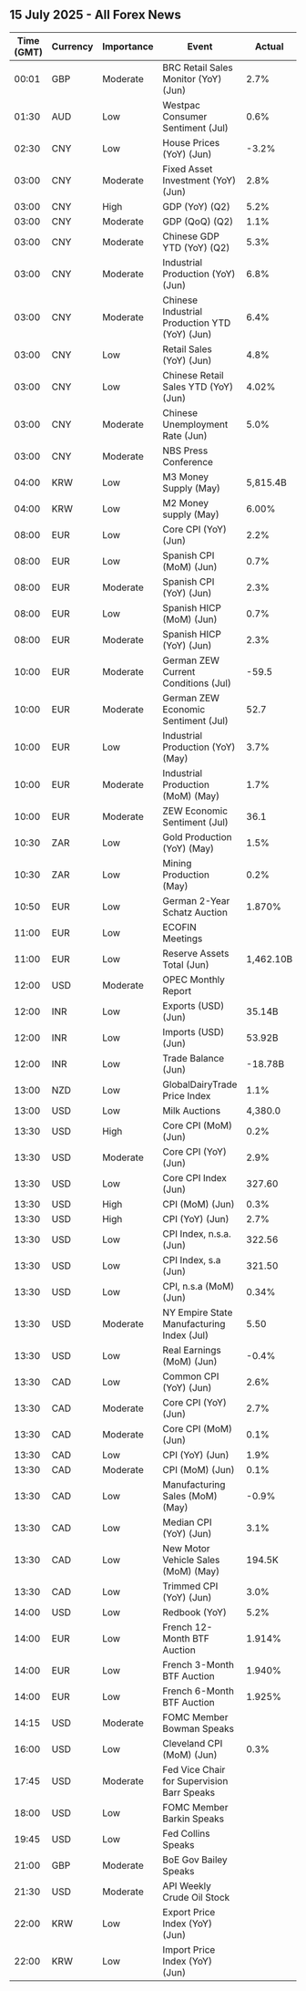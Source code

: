 ## 15 July 2025 - All Forex News

| Time (GMT) | Currency | Importance | Event | Actual | Forecast | Previous |
|------|----------|------------|-------|--------|----------|----------|
| 00:01 | GBP | Moderate | BRC Retail Sales Monitor (YoY) (Jun) | 2.7% | 1.2% | 0.6% |
| 01:30 | AUD | Low | Westpac Consumer Sentiment (Jul) | 0.6% |  | 0.5% |
| 02:30 | CNY | Low | House Prices (YoY) (Jun) | -3.2% |  | -3.5% |
| 03:00 | CNY | Moderate | Fixed Asset Investment (YoY) (Jun) | 2.8% | 3.6% | 3.7% |
| 03:00 | CNY | High | GDP (YoY) (Q2) | 5.2% |  | 5.4% |
| 03:00 | CNY | Moderate | GDP (QoQ) (Q2) | 1.1% | 0.9% | 1.2% |
| 03:00 | CNY | Moderate | Chinese GDP YTD (YoY) (Q2) | 5.3% | 5.1% | 5.4% |
| 03:00 | CNY | Moderate | Industrial Production (YoY) (Jun) | 6.8% | 5.6% | 5.8% |
| 03:00 | CNY | Moderate | Chinese Industrial Production YTD (YoY) (Jun) | 6.4% |  | 6.3% |
| 03:00 | CNY | Low | Retail Sales (YoY) (Jun) | 4.8% | 5.2% | 6.4% |
| 03:00 | CNY | Low | Chinese Retail Sales YTD (YoY) (Jun) | 4.02% |  | 4.06% |
| 03:00 | CNY | Moderate | Chinese Unemployment Rate (Jun) | 5.0% | 5.0% | 5.0% |
| 03:00 | CNY | Moderate | NBS Press Conference |  |  |  |
| 04:00 | KRW | Low | M3 Money Supply (May) | 5,815.4B |  | 5,786.3B |
| 04:00 | KRW | Low | M2 Money supply (May) | 6.00% |  | 5.80% |
| 08:00 | EUR | Low | Core CPI (YoY) (Jun) | 2.2% | 2.2% | 2.2% |
| 08:00 | EUR | Low | Spanish CPI (MoM) (Jun) | 0.7% | 0.6% | 0.1% |
| 08:00 | EUR | Moderate | Spanish CPI (YoY) (Jun) | 2.3% | 2.2% | 2.0% |
| 08:00 | EUR | Low | Spanish HICP (MoM) (Jun) | 0.7% | 0.6% | 0.0% |
| 08:00 | EUR | Moderate | Spanish HICP (YoY) (Jun) | 2.3% | 2.2% | 2.0% |
| 10:00 | EUR | Moderate | German ZEW Current Conditions (Jul) | -59.5 | -65.5 | -72.0 |
| 10:00 | EUR | Moderate | German ZEW Economic Sentiment (Jul) | 52.7 | 50.8 | 47.5 |
| 10:00 | EUR | Low | Industrial Production (YoY) (May) | 3.7% | 2.9% | 0.2% |
| 10:00 | EUR | Moderate | Industrial Production (MoM) (May) | 1.7% | 1.1% | -2.2% |
| 10:00 | EUR | Moderate | ZEW Economic Sentiment (Jul) | 36.1 | 37.8 | 35.3 |
| 10:30 | ZAR | Low | Gold Production (YoY) (May) | 1.5% |  | -2.5% |
| 10:30 | ZAR | Low | Mining Production (May) | 0.2% |  | -7.7% |
| 10:50 | EUR | Low | German 2-Year Schatz Auction | 1.870% |  | 1.850% |
| 11:00 | EUR | Low | ECOFIN Meetings |  |  |  |
| 11:00 | EUR | Low | Reserve Assets Total (Jun) | 1,462.10B |  | 1,507.68B |
| 12:00 | USD | Moderate | OPEC Monthly Report |  |  |  |
| 12:00 | INR | Low | Exports (USD) (Jun) | 35.14B |  | 38.73B |
| 12:00 | INR | Low | Imports (USD) (Jun) | 53.92B |  | 60.61B |
| 12:00 | INR | Low | Trade Balance (Jun) | -18.78B |  | -21.88B |
| 13:00 | NZD | Low | GlobalDairyTrade Price Index | 1.1% |  | -4.1% |
| 13:00 | USD | Low | Milk Auctions | 4,380.0 |  | 4,274.0 |
| 13:30 | USD | High | Core CPI (MoM) (Jun) | 0.2% | 0.3% | 0.1% |
| 13:30 | USD | Moderate | Core CPI (YoY) (Jun) | 2.9% | 3.0% | 2.8% |
| 13:30 | USD | Low | Core CPI Index (Jun) | 327.60 |  | 326.85 |
| 13:30 | USD | High | CPI (MoM) (Jun) | 0.3% | 0.3% | 0.1% |
| 13:30 | USD | High | CPI (YoY) (Jun) | 2.7% | 2.6% | 2.4% |
| 13:30 | USD | Low | CPI Index, n.s.a. (Jun) | 322.56 |  | 321.46 |
| 13:30 | USD | Low | CPI Index, s.a (Jun) | 321.50 |  | 320.58 |
| 13:30 | USD | Low | CPI, n.s.a (MoM) (Jun) | 0.34% |  | 0.21% |
| 13:30 | USD | Moderate | NY Empire State Manufacturing Index (Jul) | 5.50 | -8.30 | -16.00 |
| 13:30 | USD | Low | Real Earnings (MoM) (Jun) | -0.4% |  | 0.3% |
| 13:30 | CAD | Low | Common CPI (YoY) (Jun) | 2.6% | 2.7% | 2.6% |
| 13:30 | CAD | Moderate | Core CPI (YoY) (Jun) | 2.7% |  | 2.5% |
| 13:30 | CAD | Moderate | Core CPI (MoM) (Jun) | 0.1% |  | 0.6% |
| 13:30 | CAD | Low | CPI (YoY) (Jun) | 1.9% | 1.9% | 1.7% |
| 13:30 | CAD | Moderate | CPI (MoM) (Jun) | 0.1% | 0.1% | 0.6% |
| 13:30 | CAD | Low | Manufacturing Sales (MoM) (May) | -0.9% | -1.2% | -2.7% |
| 13:30 | CAD | Low | Median CPI (YoY) (Jun) | 3.1% | 3.0% | 3.0% |
| 13:30 | CAD | Low | New Motor Vehicle Sales (MoM) (May) | 194.5K |  | 195.7K |
| 13:30 | CAD | Low | Trimmed CPI (YoY) (Jun) | 3.0% | 3.0% | 3.0% |
| 14:00 | USD | Low | Redbook (YoY) | 5.2% |  | 5.9% |
| 14:00 | EUR | Low | French 12-Month BTF Auction | 1.914% |  | 1.892% |
| 14:00 | EUR | Low | French 3-Month BTF Auction | 1.940% |  | 1.924% |
| 14:00 | EUR | Low | French 6-Month BTF Auction | 1.925% |  | 1.903% |
| 14:15 | USD | Moderate | FOMC Member Bowman Speaks |  |  |  |
| 16:00 | USD | Low | Cleveland CPI (MoM) (Jun) | 0.3% |  | 0.2% |
| 17:45 | USD | Moderate | Fed Vice Chair for Supervision Barr Speaks |  |  |  |
| 18:00 | USD | Low | FOMC Member Barkin Speaks |  |  |  |
| 19:45 | USD | Low | Fed Collins Speaks |  |  |  |
| 21:00 | GBP | Moderate | BoE Gov Bailey Speaks |  |  |  |
| 21:30 | USD | Moderate | API Weekly Crude Oil Stock |  | -2.000M | 7.100M |
| 22:00 | KRW | Low | Export Price Index (YoY) (Jun) |  |  | -2.4% |
| 22:00 | KRW | Low | Import Price Index (YoY) (Jun) |  |  | -5.0% |

